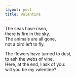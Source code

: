 ```yaml
---
layout: post
title: Valentine
---
```


The seas have risen,  
there is fire in the sky.  
The animals are all gone,  
not a bird left to fly.

The flowers have turned to dust,  
to ash the webs of vine.  
Here, at the end, I ask of you:  
will you be my valentine?
